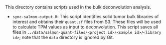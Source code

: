 This directory contains scripts used in the bulk deconvolution analysis.

- `sync-salmon-output.R`: This script identifies solid tumor bulk libraries of interest and obtains their `quant.sf` files from S3.
These files will be used to calculate TPM values as input to deconvolution.
This script saves all files in `../data/salmon-quant-files/<project id>/<sample id>/<library id>`; note that the `data` directory is ignored by Git.
